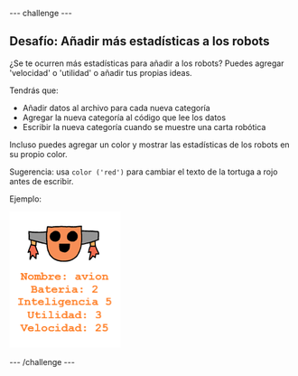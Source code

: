 --- challenge ---

## Desafío: Añadir más estadísticas a los robots

¿Se te ocurren más estadísticas para añadir a los robots? Puedes agregar 'velocidad' o 'utilidad' o añadir tus propias ideas.

Tendrás que:

+ Añadir datos al archivo para cada nueva categoría 
+ Agregar la nueva categoría al código que lee los datos
+ Escribir la nueva categoría cuando se muestre una carta robótica

Incluso puedes agregar un color y mostrar las estadísticas de los robots en su propio color.

Sugerencia: usa `color ('red')` para cambiar el texto de la tortuga a rojo antes de escribir.

Ejemplo:

![screenshot](images/robotrumps-jet.png)

--- /challenge ---